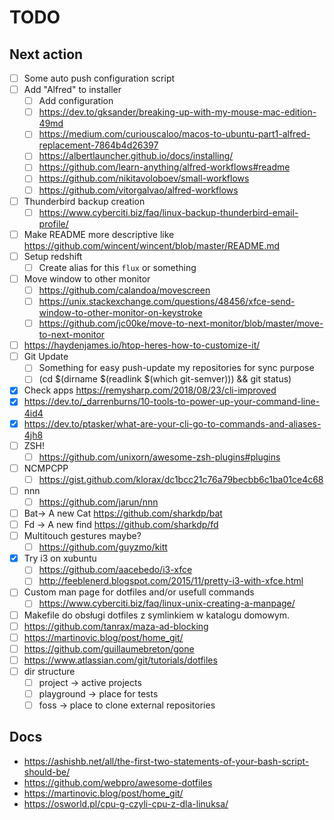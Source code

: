 # TODO

## Next action

- [ ] Some auto push configuration script
- [ ] Add "Alfred" to installer
  - [ ] Add configuration
  - [ ] https://dev.to/gksander/breaking-up-with-my-mouse-mac-edition-49md
  - [ ] https://medium.com/curiouscaloo/macos-to-ubuntu-part1-alfred-replacement-7864b4d26397
  - [ ] https://albertlauncher.github.io/docs/installing/
  - [ ] https://github.com/learn-anything/alfred-workflows#readme
  - [ ] https://github.com/nikitavoloboev/small-workflows
  - [ ] https://github.com/vitorgalvao/alfred-workflows
- [ ] Thunderbird backup creation
  - [ ] https://www.cyberciti.biz/faq/linux-backup-thunderbird-email-profile/
- [ ] Make README more descriptive like https://github.com/wincent/wincent/blob/master/README.md
- [ ] Setup redshift
  - [ ] Create alias for this `flux` or something
- [ ] Move window to other monitor
  - [ ] https://github.com/calandoa/movescreen
  - [ ] https://unix.stackexchange.com/questions/48456/xfce-send-window-to-other-monitor-on-keystroke
  - [ ] https://github.com/jc00ke/move-to-next-monitor/blob/master/move-to-next-monitor
- [ ] https://haydenjames.io/htop-heres-how-to-customize-it/
- [ ] Git Update
  - [ ] Something for easy push-update my repositories for sync purpose
  - [ ] (cd $(dirname $(readlink \$(which git-semver))) && git status)
- [x] Check apps <https://remysharp.com/2018/08/23/cli-improved>
- [x] <https://dev.to/_darrenburns/10-tools-to-power-up-your-command-line-4id4>
- [x] <https://dev.to/ptasker/what-are-your-cli-go-to-commands-and-aliases-4jh8>
- [ ] ZSH!
  - [ ] https://github.com/unixorn/awesome-zsh-plugins#plugins
- [ ] NCMPCPP
  - [ ] https://gist.github.com/klorax/dc1bcc21c76a79becbb6c1ba01ce4c68
- [ ] nnn
  - [ ] https://github.com/jarun/nnn
- [ ] Bat-> A new Cat https://github.com/sharkdp/bat
- [ ] Fd -> A new find https://github.com/sharkdp/fd
- [ ] Multitouch gestures maybe?
  - [ ] https://github.com/guyzmo/kitt
- [x] Try i3 on xubuntu
  - [ ] <https://github.com/aacebedo/i3-xfce>
  - [ ] <http://feeblenerd.blogspot.com/2015/11/pretty-i3-with-xfce.html>
- [ ] Custom man page for dotfiles and/or usefull commands
  - [ ] <https://www.cyberciti.biz/faq/linux-unix-creating-a-manpage/>
- [ ] Makefile do obsługi dotfiles z symlinkiem w katalogu domowym.
- [ ] https://github.com/tanrax/maza-ad-blocking
- [ ] https://martinovic.blog/post/home_git/
- [ ] https://github.com/guillaumebreton/gone
- [ ] https://www.atlassian.com/git/tutorials/dotfiles
- [ ] dir structure
  - [ ] project -> active projects
  - [ ] playground -> place for tests
  - [ ] foss -> place to clone external repositories

## Docs

- https://ashishb.net/all/the-first-two-statements-of-your-bash-script-should-be/
- https://github.com/webpro/awesome-dotfiles
- https://martinovic.blog/post/home_git/
- https://osworld.pl/cpu-g-czyli-cpu-z-dla-linuksa/